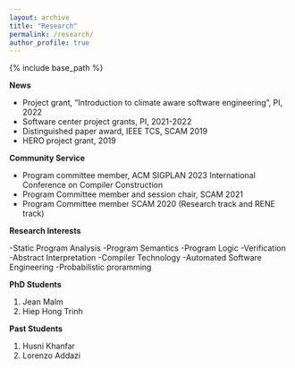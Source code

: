 ```yaml
---
layout: archive
title: "Research"
permalink: /research/
author_profile: true
---
```


{% include base_path %}


**News**
- Project grant, “Introduction to climate aware software engineering”, PI, 2022 
- Software center project grants, PI, 2021-2022
- Distinguished paper award, IEEE TCS, SCAM 2019
- HERO project grant, 2019

**Community Service**
- Program committee member, ACM SIGPLAN 2023 International Conference on Compiler Construction
- Program Committee member and session chair, SCAM 2021
- Program Committee member SCAM 2020 (Research track and RENE track)

**Research Interests**

-Static Program Analysis
-Program Semantics
-Program Logic
-Verification
-Abstract Interpretation
-Compiler Technology
-Automated Software Engineering
-Probabilistic proramming

**PhD Students**
1. Jean Malm
2. Hiep Hong Trinh

**Past Students**
1. Husni Khanfar
2. Lorenzo Addazi

<!--
{% for post in site.research %}
  {% include archive-single.html %}
{% endfor %}
-->